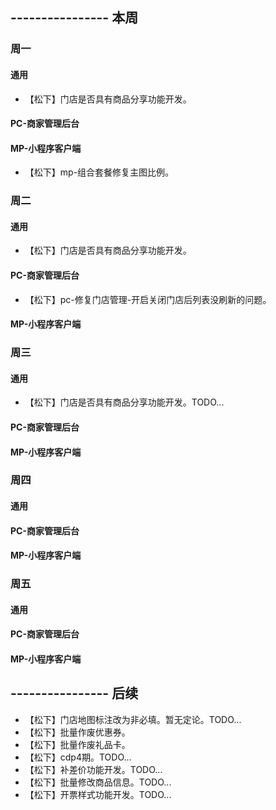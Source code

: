 ## ---------------- 本周

### 周一
#### 通用
* 【松下】门店是否具有商品分享功能开发。
#### PC-商家管理后台
#### MP-小程序客户端
* 【松下】mp-组合套餐修复主图比例。

### 周二
#### 通用
* 【松下】门店是否具有商品分享功能开发。
#### PC-商家管理后台
* 【松下】pc-修复门店管理-开启关闭门店后列表没刷新的问题。
#### MP-小程序客户端

### 周三
#### 通用
* 【松下】门店是否具有商品分享功能开发。TODO...
#### PC-商家管理后台
#### MP-小程序客户端

### 周四
#### 通用
#### PC-商家管理后台
#### MP-小程序客户端

### 周五
#### 通用
#### PC-商家管理后台
#### MP-小程序客户端

## ---------------- 后续
* 【松下】门店地图标注改为非必填。暂无定论。TODO...
* 【松下】批量作废优惠券。
* 【松下】批量作废礼品卡。
* 【松下】cdp4期。TODO...
* 【松下】补差价功能开发。TODO...
* 【松下】批量修改商品信息。TODO...
* 【松下】开票样式功能开发。TODO...
